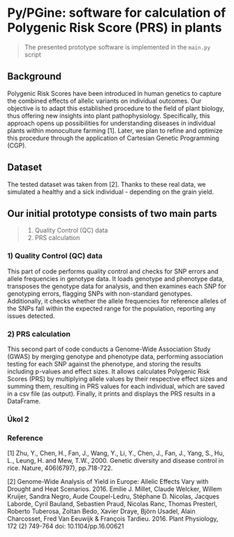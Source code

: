 # Py/PGine: software for calculation of Polygenic Risk Score (PRS) in plants

> The presented prototype software is implemented in the `main.py` script

## Background
Polygenic Risk Scores have been introduced in human genetics to capture the combined effects of allelic variants on individual outcomes. 
Our objective is to adapt this established procedure to the field of plant biology, thus offering new insights into plant pathophysiology. 
Specifically, this approach opens up possibilities for understanding diseases in individual plants within monoculture farming [1].
Later, we plan to refine and optimize this procedure through the application of Cartesian Genetic Programming (CGP).

## Dataset
The tested dataset was taken from [2]. Thanks to these real data, we simulated a healthy and a sick individual - depending on the grain yield. 

## Our initial prototype consists of two main parts
> 1) Quality Control (QC) data
> 2) PRS calculation

### 1) Quality Control (QC) data
This part of code performs quality control and checks for SNP errors and allele frequencies in genotype data. 
It loads genotype and phenotype data, transposes the genotype data for analysis, and then examines each SNP for genotyping errors, 
flagging SNPs with non-standard genotypes. Additionally, it checks whether the allele frequencies for reference alleles of the SNPs 
fall within the expected range for the population, reporting any issues detected.

### 2) PRS calculation
This second part of code conducts a Genome-Wide Association Study (GWAS) by merging genotype and phenotype data, 
performing association testing for each SNP against the phenotype, and storing the results including p-values and effect sizes. 
It allows calculates Polygenic Risk Scores (PRS) by multiplying allele values by their respective effect sizes and summing them, 
resulting in PRS values for each individual, which are saved in a csv file (as output). 
Finally, it prints and displays the PRS results in a DataFrame.

### Úkol 2




### Reference
[1] Zhu, Y., Chen, H., Fan, J., Wang, Y., Li, Y., Chen, J., Fan, J., Yang, S., Hu, L., Leung, H. and Mew, T.W., 2000. Genetic diversity and disease control in rice. Nature, 406(6797), pp.718-722.

[2] Genome-Wide Analysis of Yield in Europe: Allelic Effects Vary with Drought and Heat Scenarios. 2016. Emilie J. Millet, Claude Welcker, Willem Kruijer, Sandra Negro, Aude Coupel-Ledru, Stéphane D. Nicolas, Jacques Laborde, Cyril Bauland, Sebastien Praud, Nicolas Ranc, Thomas Presterl, Roberto Tuberosa, Zoltan Bedo, Xavier Draye, Björn Usadel, Alain Charcosset, Fred Van Eeuwijk & François Tardieu. 2016. Plant Physiology, 172 (2) 749-764 doi: 10.1104/pp.16.00621
